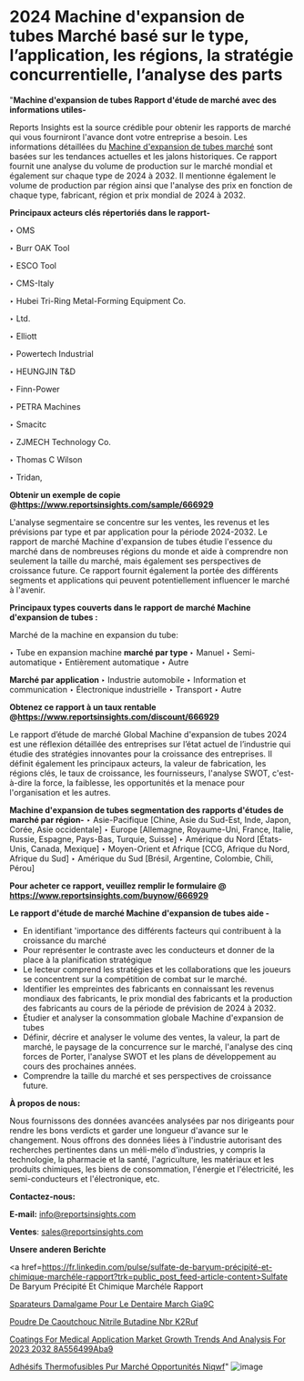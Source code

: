 # 2024 Machine d'expansion de tubes Marché basé sur le type, l’application, les régions, la stratégie concurrentielle, l’analyse des parts

 "<strong>Machine d'expansion de tubes Rapport d'étude de marché avec des informations utiles-</strong>

Reports Insights est la source crédible pour obtenir les rapports de marché qui vous fourniront l'avance dont votre entreprise a besoin. Les informations détaillées du <a href=https://www.reportsinsights.com/sample/666929>Machine d'expansion de tubes marché</a> sont basées sur les tendances actuelles et les jalons historiques. Ce rapport fournit une analyse du volume de production sur le marché mondial et également sur chaque type de 2024 à 2032. Il mentionne également le volume de production par région ainsi que l'analyse des prix en fonction de chaque type, fabricant, région et prix mondial de 2024 à 2032.

<b>Principaux acteurs clés répertoriés dans le rapport-</b>

‣ OMS

‣ Burr OAK Tool

‣ ESCO Tool

‣ CMS-Italy

‣ Hubei Tri-Ring Metal-Forming Equipment Co.

‣ Ltd.

‣ Elliott

‣ Powertech Industrial

‣ HEUNGJIN T&D

‣ Finn-Power

‣ PETRA Machines

‣ Smacitc

‣ ZJMECH Technology Co.

‣ Thomas C Wilson

‣ Tridan,

<strong><b>Obtenir un exemple de copie @</b></strong><a href=https://www.reportsinsights.com/sample/666929><strong><b>https://www.reportsinsights.com/sample/666929</b></strong></a>

L'analyse segmentaire se concentre sur les ventes, les revenus et les prévisions par type et par application pour la période 2024-2032. Le rapport de marché Machine d'expansion de tubes étudie l'essence du marché dans de nombreuses régions du monde et aide à comprendre non seulement la taille du marché, mais également ses perspectives de croissance future. Ce rapport fournit également la portée des différents segments et applications qui peuvent potentiellement influencer le marché à l'avenir.

<strong>Principaux types couverts dans le rapport de marché Machine d'expansion de tubes :</strong>

Marché de la machine en expansion du tube:

‣  Tube en expansion machine <strong> marché <strong> par type </strong> </strong>
‣ Manuel
‣ Semi-automatique
‣ Entièrement automatique
‣ Autre

<strong>Marché par application </strong>
‣ Industrie automobile
‣ Information et communication
‣ Électronique industrielle
‣ Transport
‣ Autre

<strong><b>Obtenez ce rapport à un taux rentable @</b></strong><a href=https://www.reportsinsights.com/discount/666929><strong><b>https://www.reportsinsights.com/discount/666929</b></strong></a>

Le rapport d’étude de marché Global Machine d'expansion de tubes 2024 est une réflexion détaillée des entreprises sur l’état actuel de l’industrie qui étudie des stratégies innovantes pour la croissance des entreprises. Il définit également les principaux acteurs, la valeur de fabrication, les régions clés, le taux de croissance, les fournisseurs, l'analyse SWOT, c'est-à-dire la force, la faiblesse, les opportunités et la menace pour l'organisation et les autres.

<strong>Machine d'expansion de tubes segmentation des rapports d'études de marché par région-</strong>
‣ Asie-Pacifique [Chine, Asie du Sud-Est, Inde, Japon, Corée, Asie occidentale]
‣ Europe [Allemagne, Royaume-Uni, France, Italie, Russie, Espagne, Pays-Bas, Turquie, Suisse]
‣ Amérique du Nord [États-Unis, Canada, Mexique]
‣ Moyen-Orient et Afrique [CCG, Afrique du Nord, Afrique du Sud]
‣ Amérique du Sud [Brésil, Argentine, Colombie, Chili, Pérou]

<strong>Pour acheter ce rapport, veuillez remplir le formulaire @   <a href=https://www.reportsinsights.com/buynow/666929>https://www.reportsinsights.com/buynow/666929</a></strong>

<strong>Le rapport d'étude de marché Machine d'expansion de tubes aide -</strong>
<ul>
  <li>En identifiant 'importance des différents facteurs qui contribuent à la croissance du marché</li>
  <li>Pour représenter le contraste avec les conducteurs et donner de la place à la planification stratégique</li>
  <li>Le lecteur comprend les stratégies et les collaborations que les joueurs se concentrent sur la compétition de combat sur le marché.</li>
  <li>Identifier les empreintes des fabricants en connaissant les revenus mondiaux des fabricants, le prix mondial des fabricants et la production des fabricants au cours de la période de prévision de 2024 à 2032.</li>
  <li>Étudier et analyser la consommation globale Machine d'expansion de tubes</li>
  <li>Définir, décrire et analyser le volume des ventes, la valeur, la part de marché, le paysage de la concurrence sur le marché, l'analyse des cinq forces de Porter, l'analyse SWOT et les plans de développement au cours des prochaines années.</li>
  <li>Comprendre la taille du marché et ses perspectives de croissance future.</li>
</ul>
<strong>À propos de nous:</strong>

Nous fournissons des données avancées analysées par nos dirigeants pour rendre les bons verdicts et garder une longueur d'avance sur le changement. Nous offrons des données liées à l'industrie autorisant des recherches pertinentes dans un méli-mélo d'industries, y compris la technologie, la pharmacie et la santé, l'agriculture, les matériaux et les produits chimiques, les biens de consommation, l'énergie et l'électricité, les semi-conducteurs et l'électronique, etc.

<strong>Contactez-nous:</strong>

<strong>E-mail:</strong> <a href=mailto:info@reportsinsights.com>info@reportsinsights.com</a>

<strong>Ventes</strong>: <a href=mailto:sales@reportsinsights.com>sales@reportsinsights.com</a>

<strong>Unsere anderen Berichte</strong>

<a href=https://fr.linkedin.com/pulse/sulfate-de-baryum-précipité-et-chimique-marchéle-rapport?trk=public_post_feed-article-content>Sulfate De Baryum Précipité Et Chimique Marchéle Rapport</a>

<a href=https://www.linkedin.com/pulse/s%C3%A9parateurs-damalgame-pour-le-dentaire-march%C3%A9-gia9c/>Sparateurs Damalgame Pour Le Dentaire March Gia9C</a>

<a href=https://www.linkedin.com/pulse/poudre-de-caoutchouc-nitrile-butadi%C3%A8ne-nbr-k2ruf/>Poudre De Caoutchouc Nitrile Butadine Nbr K2Ruf</a>

<a href=https://medium.com/@singhaakesh50/coatings-for-medical-application-market-growth-trends-and-analysis-for-2023-2032-8a556499aba9>Coatings For Medical Application Market Growth Trends And Analysis For 2023 2032 8A556499Aba9</a>

<a href=https://fr.linkedin.com/pulse/adhésifs-thermofusibles-pur-marché-opportunités-niqwf/>Adhésifs Thermofusibles Pur Marché Opportunités Niqwf</a>"
![image](https://github.com/daminid12/RImarketgrowth/assets/158430485/4b1cbded-d6db-4f5f-8821-7090481f9a66)
